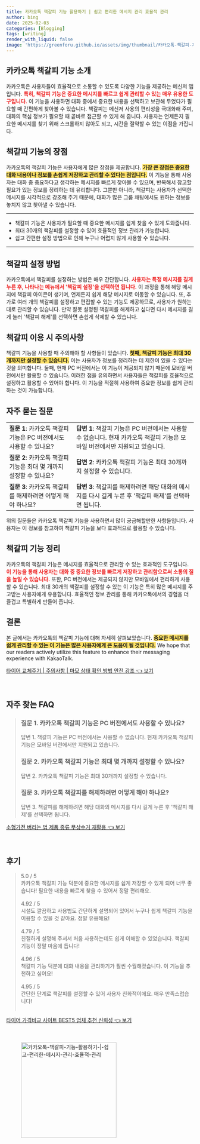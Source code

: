 ```yaml
---
title: 카카오톡 책갈피 기능 활용하기 | 쉽고 편리한 메시지 관리 효율적 관리
author: bing
date: 2025-02-03
categories: [Blogging]
tags: [writing]
render_with_liquid: false
image: 'https://greenforu.github.io/assets/img/thumbnail/카카오톡-책갈피-기능-활용하기-|-쉽고-편리한-메시지-관리-효율적-관리.webp'
---
```



<h2 id='카카오톡_책갈피_기능_소개'>카카오톡 책갈피 기능 소개</h2>

<p>카카오톡은 사용자들이 효율적으로 소통할 수 있도록 다양한 기능을 제공하는 메신저 앱입니다. <b><span style="color: #ee2323;">특히, 책갈피 기능은 중요한 메시지를 빠르고 쉽게 관리할 수 있는 매우 유용한 도구입니다.</span></b> 이 기능을 사용하면 대화 중에서 중요한 내용을 선택하고 보관해 두었다가 필요할 때 간편하게 찾아볼 수 있습니다. 책갈피는 메신저 사용의 편리성을 극대화해 주며, 대화의 핵심 정보가 필요할 때 곧바로 접근할 수 있게 해 줍니다. 사용자는 언제든지 필요한 메시지를 찾기 위해 스크롤하지 않아도 되고, 시간을 절약할 수 있는 이점을 가집니다.</p>

<h2 id='책갈피_기능의_장점'>책갈피 기능의 장점</h2>

<p>카카오톡의 책갈피 기능은 사용자에게 많은 장점을 제공합니다. <b><span style="background-color: #ffe066;">가장 큰 장점은 중요한 대화 내용이나 정보를 손쉽게 저장하고 관리할 수 있다는 점입니다.</span></b> 이 기능을 통해 사용자는 대화 중 중요하다고 생각하는 메시지를 빠르게 찾아볼 수 있으며, 반복해서 참고할 필요가 있는 정보를 정리하는 데 유리합니다. 그뿐만 아니라, 책갈피는 사용자가 선택한 메시지를 시각적으로 강조해 주기 때문에, 대화가 많은 그룹 채팅에서도 원하는 정보를 놓치지 않고 찾아낼 수 있습니다.</p>

<hr />

<ul>
    <li>책갈피 기능은 사용자가 필요할 때 중요한 메시지를 쉽게 찾을 수 있게 도와줍니다.</li>
    <li>최대 30개의 책갈피를 설정할 수 있어 효율적인 정보 관리가 가능합니다.</li>
    <li>쉽고 간편한 설정 방법으로 인해 누구나 어렵지 않게 사용할 수 있습니다.</li>
</ul>

<hr />

<h2 id='책갈피_설정_방법'>책갈피 설정 방법</h2>

<p>카카오톡에서 책갈피를 설정하는 방법은 매우 간단합니다. <b><span style="color: #ee2323;">사용자는 특정 메시지를 길게 누른 후, 나타나는 메뉴에서 '책갈피 설정'을 선택하면 됩니다.</span></b> 이 과정을 통해 해당 메시지에 책갈피 아이콘이 생기며, 언제든지 쉽게 해당 메시지로 이동할 수 있습니다. 또, 추가로 여러 개의 책갈피를 설정하고 편집할 수 있는 기능도 제공하므로, 사용자가 원하는 대로 관리할 수 있습니다. 만약 잘못 설정된 책갈피를 해제하고 싶다면 다시 메시지를 길게 눌러 '책갈피 해제'를 선택하면 손쉽게 삭제할 수 있습니다.</p>

<h2 id='책갈피_이용_시_주의사항'>책갈피 이용 시 주의사항</h2>

<p>책갈피 기능을 사용할 때 주의해야 할 사항들이 있습니다. <b><span style="background-color: #ffe066;">첫째, 책갈피 기능은 최대 30개까지만 설정할 수 있습니다.</span></b> 이는 사용자가 정보를 정리하는 데 제한이 있을 수 있다는 것을 의미합니다. 둘째, 현재 PC 버전에서는 이 기능이 제공되지 않기 때문에 모바일 버전에서만 활용할 수 있습니다. 이러한 점을 유의하면서 사용자들은 책갈피를 효율적으로 설정하고 활용할 수 있어야 합니다. 이 기능을 적절히 사용하여 중요한 정보를 쉽게 관리하는 것이 가능합니다.</p>

<h2 id='자주_묻는_질문'>자주 묻는 질문</h2>

<table>
    <tr>
        <td><b>질문 1</b>: 카카오톡 책갈피 기능은 PC 버전에서도 사용할 수 있나요?</td>
        <td><b>답변 1</b>: 책갈피 기능은 PC 버전에서는 사용할 수 없습니다. 현재 카카오톡 책갈피 기능은 모바일 버전에서만 지원되고 있습니다.</td>
    </tr>
    <tr>
        <td><b>질문 2</b>: 카카오톡 책갈피 기능은 최대 몇 개까지 설정할 수 있나요?</td>
        <td><b>답변 2</b>: 카카오톡 책갈피 기능은 최대 30개까지 설정할 수 있습니다.</td>
    </tr>
    <tr>
        <td><b>질문 3</b>: 카카오톡 책갈피를 해제하려면 어떻게 해야 하나요?</td>
        <td><b>답변 3</b>: 책갈피를 해제하려면 해당 대화의 메시지를 다시 길게 누른 후 '책갈피 해제'를 선택하면 됩니다.</td>
    </tr>
</table>

<p>위의 질문들은 카카오톡 책갈피 기능을 사용하면서 많이 궁금해할만한 사항들입니다. 사용자는 이 정보를 참고하여 책갈피 기능을 보다 효과적으로 활용할 수 있습니다.</p>

<h2 id='책갈피_기능_정리'>책갈피 기능 정리</h2>

<p>카카오톡의 책갈피 기능은 메시지를 효율적으로 관리할 수 있는 효과적인 도구입니다. <b><span style="color: #ee2323;">이 기능을 통해 사용자는 대화 중 중요한 정보를 빠르게 저장하고 관리함으로써 소통의 질을 높일 수 있습니다.</span></b> 또한, PC 버전에서는 제공되지 않지만 모바일에서 편리하게 사용할 수 있습니다. 최대 30개의 책갈피를 설정할 수 있는 이 기능은 특히 많은 메시지를 주고받는 사용자에게 유용합니다. 효율적인 정보 관리를 통해 카카오톡에서의 경험을 더 즐겁고 특별하게 만들어 줍니다.</p>

<h2 id='결론'>결론</h2>

<p>본 글에서는 카카오톡의 책갈피 기능에 대해 자세히 살펴보았습니다. <b><span style="background-color: #ffe066;">중요한 메시지를 쉽게 관리할 수 있는 이 기능은 많은 사용자에게 큰 도움이 될 것입니다.</span></b> We hope that our readers actively utilize this feature to enhance their messaging experience with KakaoTalk.</p>


<p><a class="click-button" title="타이어 교체주기 | 주의사항 | 마모 상태 확인 방법 안전 강조" href="https://greenforu.github.io/posts/%ED%83%80%EC%9D%B4%EC%96%B4-%EA%B5%90%EC%B2%B4%EC%A3%BC%EA%B8%B0-%EC%A3%BC%EC%9D%98%EC%82%AC%ED%95%AD-%EB%A7%88%EB%AA%A8-%EC%83%81%ED%83%9C-%ED%99%95%EC%9D%B8-%EB%B0%A9%EB%B2%95-%EC%95%88%EC%A0%84-%EA%B0%95%EC%A1%B0/" rel="dofollow">타이어 교체주기 | 주의사항 | 마모 상태 확인 방법 안전 강조 👈 보기</a></p><br>
<h2 id='자주_찾는_FAQ'>자주 찾는 FAQ</h2>
<div itemscope="" itemtype="https://schema.org/FAQPage"> 
<blockquote> 
<div itemscope="" itemprop="mainEntity" itemtype="https://schema.org/Question"> 
<h3 itemprop="name">질문 1. 카카오톡 책갈피 기능은 PC 버전에서도 사용할 수 있나요?</h3> 
<div itemscope="" itemprop="acceptedAnswer" itemtype="https://schema.org/Answer"> 
<span itemprop="text"> 
<p>답변 1. 책갈피 기능은 PC 버전에서는 사용할 수 없습니다. 현재 카카오톡 책갈피 기능은 모바일 버전에서만 지원되고 있습니다.</p> 
</span> 
</div> 
</div> 
<div itemscope="" itemprop="mainEntity" itemtype="https://schema.org/Question"> 
<h3 itemprop="name">질문 2. 카카오톡 책갈피 기능은 최대 몇 개까지 설정할 수 있나요?</h3> 
<div itemscope="" itemprop="acceptedAnswer" itemtype="https://schema.org/Answer"> 
<span itemprop="text"> 
<p>답변 2. 카카오톡 책갈피 기능은 최대 30개까지 설정할 수 있습니다.</p> 
</span> 
</div> 
</div> 
<div itemscope="" itemprop="mainEntity" itemtype="https://schema.org/Question"> 
<h3 itemprop="name">질문 3. 카카오톡 책갈피를 해제하려면 어떻게 해야 하나요?</h3> 
<div itemscope="" itemprop="acceptedAnswer" itemtype="https://schema.org/Answer"> 
<span itemprop="text"> 
<p>답변 3. 책갈피를 해제하려면 해당 대화의 메시지를 다시 길게 누른 후 '책갈피 해제'를 선택하면 됩니다.</p> 
</span> 
</div> 
</div> 
</blockquote> 
</div>
<p><a class="click-button" title="소형가전 버리는 법 제품 종류 무상수거 재활용" href="https://greenforu.github.io/posts/%EC%86%8C%ED%98%95%EA%B0%80%EC%A0%84-%EB%B2%84%EB%A6%AC%EB%8A%94-%EB%B2%95-%EC%A0%9C%ED%92%88-%EC%A2%85%EB%A5%98-%EB%AC%B4%EC%83%81%EC%88%98%EA%B1%B0-%EC%9E%AC%ED%99%9C%EC%9A%A9/" rel="dofollow">소형가전 버리는 법 제품 종류 무상수거 재활용 👈 보기</a></p><br>
<h2 id='후기'>후기</h2>
<div itemscope itemtype="https://schema.org/Product">
  <blockquote>
  <div itemprop="review" itemscope itemtype="https://schema.org/Review">
      <div itemprop="reviewRating" itemscope itemtype="https://schema.org/Rating"> <span itemprop="ratingValue">5.0</span> / <span itemprop="bestRating">5</span> </div>
      <span itemprop="reviewBody">카카오톡 책갈피 기능 덕분에 중요한 메시지를 쉽게 저장할 수 있게 되어 너무 좋습니다! 필요한 내용을 빠르게 찾을 수 있어서 정말 편리해요.</span>
  </div>
  <br>
  <div itemprop="review" itemscope itemtype="https://schema.org/Review">
      <div itemprop="reviewRating" itemscope itemtype="https://schema.org/Rating"> <span itemprop="ratingValue">4.92</span> / <span itemprop="bestRating">5</span> </div>
      <span itemprop="reviewBody">시설도 깔끔하고 사용법도 간단하게 설명되어 있어서 누구나 쉽게 책갈피 기능을 이용할 수 있을 것 같아요. 정말 유용해요!</span>
  </div>
  <br>
  <div itemprop="review" itemscope itemtype="https://schema.org/Review">
      <div itemprop="reviewRating" itemscope itemtype="https://schema.org/Rating"> <span itemprop="ratingValue">4.79</span> / <span itemprop="bestRating">5</span> </div>
      <span itemprop="reviewBody">친절하게 설명해 주셔서 처음 사용하는데도 쉽게 이해할 수 있었습니다. 책갈피 기능이 정말 마음에 듭니다!</span>
  </div>
  <br>
  <div itemprop="review" itemscope itemtype="https://schema.org/Review">
      <div itemprop="reviewRating" itemscope itemtype="https://schema.org/Rating"> <span itemprop="ratingValue">4.96</span> / <span itemprop="bestRating">5</span> </div>
      <span itemprop="reviewBody">책갈피 기능 덕분에 대화 내용을 관리하기가 훨씬 수월해졌습니다. 이 기능을 추천하고 싶어요!</span>
  </div>
  <br>
  <div itemprop="review" itemscope itemtype="https://schema.org/Review">
      <div itemprop="reviewRating" itemscope itemtype="https://schema.org/Rating"> <span itemprop="ratingValue">4.95</span> / <span itemprop="bestRating">5</span> </div>
      <span itemprop="reviewBody">간단한 단계로 책갈피를 설정할 수 있어 사용자 친화적이에요. 매우 만족스럽습니다!</span>
  </div>
  <br>
  </blockquote>
</div>
<p><a class="click-button" title="타이어 가격비교 사이트 BEST5 업체 추천 신뢰성" href="https://greenforu.github.io/posts/%ED%83%80%EC%9D%B4%EC%96%B4-%EA%B0%80%EA%B2%A9%EB%B9%84%EA%B5%90-%EC%82%AC%EC%9D%B4%ED%8A%B8-BEST5-%EC%97%85%EC%B2%B4-%EC%B6%94%EC%B2%9C-%EC%8B%A0%EB%A2%B0%EC%84%B1/" rel="dofollow">타이어 가격비교 사이트 BEST5 업체 추천 신뢰성 👈 보기</a></p><br>
<figure class="image"><img src="https://greenforu.github.io/assets/img/thumbnail/카카오톡-책갈피-기능-활용하기-|-쉽고-편리한-메시지-관리-효율적-관리.webp" alt="카카오톡-책갈피-기능-활용하기-|-쉽고-편리한-메시지-관리-효율적-관리" width="256" height="256"></figure>